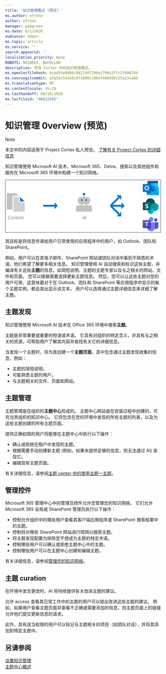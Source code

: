 ```yaml
---
title: '知识管理概述 (预览) '
ms.author: efrene
author: efrene
manager: pamgreen
ms.date: 8/1/2020
audience: admin
ms.topic: article
ms.service: ''
search.appverid: ''
localization_priority: None
ROBOTS: NOINDEX, NOFOLLOW
description: 项目 Cortex 中的知识管理概述。
ms.openlocfilehash: 6ced55e8886c08219d7296e2709a2ffc2f09078d
ms.sourcegitcommit: a3a5dc541b0c971608cc86ef480509c25a13ca60
ms.translationtype: MT
ms.contentlocale: zh-CN
ms.lasthandoff: 08/10/2020
ms.locfileid: "46612592"
---
```

# <a name="knowledge-management-0verview-preview"></a>知识管理 0verview (预览) 

> [!Note] 
> 本文中的内容适用于 Project Cortex 私人预览。 [了解有关 Project Cortex 的详细信息](https://aka.ms/projectcortex) 

知识管理使用 Microsoft AI 技术、Microsoft 365、Delve、搜索以及其他组件和服务在 Microsoft 365 环境中构建一个知识网络。 

   ![知识管理流程](../media/content-understanding/knowledge-management-flowchart.png) </br> 

其目标是将信息传递给用户日常使用的应用程序中的用户，如 Outlook、团队和 SharePoint。

例如，用户可以在其电子邮件、SharePoint 网站或团队对话中看到不熟悉的术语，他们希望了解更多相关信息。 知识管理使用 AI 自动搜索和标识这些主题，并编译有关这些**主题**的信息，如简短说明、主题的主题专家以及与之相关的网站、文件和页面。 您可以根据需要选择更新主题信息。 然后，您可以让这些主题对您的用户可用，这意味着对于在 Outlook、团队和 SharePoint 等应用程序中显示的每个主题实例，都会突出显示该文本。 用户可以选择通过主题详细信息来详细了解主题。


## <a name="topic-discovery"></a>主题发现

知识管理使用 Microsoft AI 技术在 Office 365 环境中搜索**主题**。

主题是非常重要或重要的短语或术语。 它具有对组织的特定含义，并具有与之相关的资源，可帮助用户了解其内容并查找有关它的详细信息。

当发现一个主题时，将为其创建一个**主题页面**，其中包含通过主题发现收集的信息，例如：

- 主题的简短说明。
- 可能熟悉主题的用户。
- 与主题相关的文件、页面和网站。


## <a name="topic-management"></a>主题管理

主题管理是在组织的**主题中心**完成的。 主题中心网站是在安装过程中创建的，可充当贵组织的知识中心。 它将包含在您的环境中发现的所有主题的列表，以及为这些主题创建的所有主题页面。 

提供正确权限的用户将能够在主题中心中执行以下操作：

- 确认或拒绝在租户中发现的主题。
- 根据需要手动创建新主题 (例如，如果未提供足够的信息，则无法通过 AI) 发现它。
- 编辑现有主题页面。</br>

有关详细信息，请参阅[主题 center 中的使用主题一主题](work-with-topics.md)。  


## <a name="admin-controls"></a>管理控件

Microsoft 365 管理中心中的管理员控件允许您管理您的知识网络。 它们允许 Microsoft 365 全局或 SharePoint 管理员执行以下操作：

- 控制允许组织中的哪些用户查看其客户端应用程序或 SharePoint 搜索结果中的主题。
- 控制将对哪些 SharePoint 网站进行爬网以搜索主题。
- 将主题发现配置为排除您不想成为主题的特定术语。
- 控制哪些用户可以确认或拒绝主题中心中的主题。
- 控制哪些用户可以在主题中心创建和编辑主题。

有关详细信息，请参阅[管理您的知识网络](manage-knowledge-network.md)。 

## <a name="topic-curation"></a>主题 curation

在环境中发生更改时，AI 将持续提供有关改进主题的建议。

允许 access 查看其日常工作中的主题的用户可以提出改进这些主题的建议。 例如，如果用户查看主题页面并查看不正确或需要添加的信息，则主题页面上的链接允许他们提交更新信息的请求。

此外，具有适当权限的用户可以标记与主题相关的项目（如团队对话），并将其添加到特定主题中。




## <a name="see-also"></a>另请参阅
[设置知识管理](set-up-knowledge-network.md)</br>
[主题中心概述](topic-center-overview.md)
